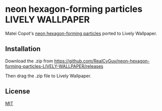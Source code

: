 # neon hexagon-forming particles LIVELY WALLPAPER

Matei Copot's [neon hexagon-forming particles](https://codepen.io/towc/pen/mJzOWJ) ported to Lively Wallpaper.

## Installation

Download the .zip from <https://github.com/RealCyGuy/neon-hexagon-forming-particles-LIVELY-WALLPAPER/releases>

Then drag the .zip file to Lively Wallpaper.

## License

[MIT](https://github.com/RealCyGuy/neon-hexagon-forming-particles-LIVELY-WALLPAPER/blob/main/LICENSE.md)
